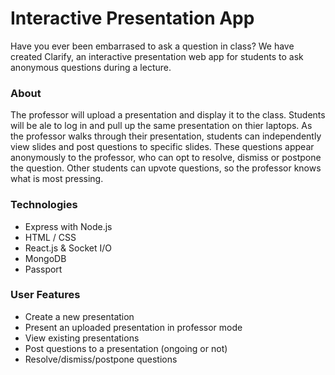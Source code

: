 # Interactive Presentation App

Have you ever been embarrased to ask a question in class? We have created Clarify, an interactive presentation web app for students to ask anonymous questions during a lecture.

<h3> About </h3>
  
The professor will upload a presentation and display it to the class. Students will be ale to log in and pull up the same presentation on thier laptops. As the professor walks through their presentation, students can independently view slides and post questions to specific slides. These questions appear anonymously to the professor, who can opt to resolve, dismiss or postpone the question. Other students can upvote questions, so the professor knows what is most pressing. 

<h3> Technologies </h3>

  * Express with Node.js 
  * HTML / CSS
  * React.js & Socket I/O
  * MongoDB
  * Passport

<h3> User Features </h3>

  * Create a new presentation
  * Present an uploaded presentation in professor mode
  * View existing presentations
  * Post questions to a presentation (ongoing or not)
  * Resolve/dismiss/postpone questions
